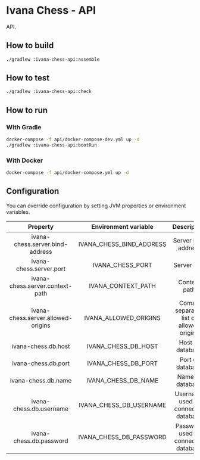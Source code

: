 # Ivana Chess - API

API.

## How to build

```bash
./gradlew :ivana-chess-api:assemble
```

## How to test

```bash
./gradlew :ivana-chess-api:check
```

## How to run

### With Gradle

```bash
docker-compose -f api/docker-compose-dev.yml up -d
./gradlew :ivana-chess-api:bootRun
```

### With Docker

```bash
docker-compose -f api/docker-compose.yml up -d
```

## Configuration

You can override configuration by setting JVM properties or environment variables.

|              Property              |   Environment variable   |               Description              | Default value |
|:----------------------------------:|:------------------------:|:--------------------------------------:|:-------------:|
|   ivana-chess.server.bind-address  | IVANA_CHESS_BIND_ADDRESS |           Server bind address          |    0.0.0.0    |
|       ivana-chess.server.port      |     IVANA_CHESS_PORT     |               Server port              |      8080     |
|   ivana-chess.server.context-path  |    IVANA_CONTEXT_PATH    |              Context path              |       /       |
| ivana-chess.server.allowed-origins |   IVANA_ALLOWED_ORIGINS  | Coma-separated list of allowed origins |       -       |
|         ivana-chess.db.host        |    IVANA_CHESS_DB_HOST   |            Host of database            |   127.0.0.1   |
|         ivana-chess.db.port        |    IVANA_CHESS_DB_PORT   |            Port of database            |      5432     |
|         ivana-chess.db.name        |    IVANA_CHESS_DB_NAME   |            Name of database            | ivanachessapi |
|       ivana-chess.db.username      |  IVANA_CHESS_DB_USERNAME |  Username used to connect to database  | ivanachessapi |
|       ivana-chess.db.password      |  IVANA_CHESS_DB_PASSWORD |  Password used to connect to database  | ivanachessapi |
